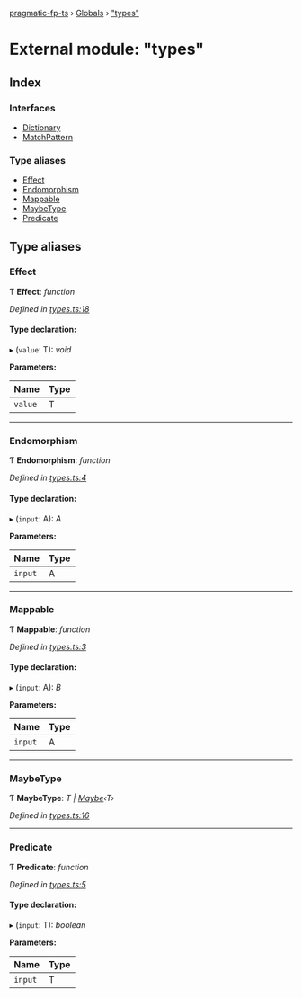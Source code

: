 [pragmatic-fp-ts](../README.md) › [Globals](../globals.md) › ["types"](_types_.md)

# External module: "types"

## Index

### Interfaces

* [Dictionary](../interfaces/_types_.dictionary.md)
* [MatchPattern](../interfaces/_types_.matchpattern.md)

### Type aliases

* [Effect](_types_.md#effect)
* [Endomorphism](_types_.md#endomorphism)
* [Mappable](_types_.md#mappable)
* [MaybeType](_types_.md#maybetype)
* [Predicate](_types_.md#predicate)

## Type aliases

###  Effect

Ƭ **Effect**: *function*

*Defined in [types.ts:18](https://github.com/hermann-p/pragmatic-fp-ts/blob/75bb725/src/types.ts#L18)*

#### Type declaration:

▸ (`value`: T): *void*

**Parameters:**

Name | Type |
------ | ------ |
`value` | T |

___

###  Endomorphism

Ƭ **Endomorphism**: *function*

*Defined in [types.ts:4](https://github.com/hermann-p/pragmatic-fp-ts/blob/75bb725/src/types.ts#L4)*

#### Type declaration:

▸ (`input`: A): *A*

**Parameters:**

Name | Type |
------ | ------ |
`input` | A |

___

###  Mappable

Ƭ **Mappable**: *function*

*Defined in [types.ts:3](https://github.com/hermann-p/pragmatic-fp-ts/blob/75bb725/src/types.ts#L3)*

#### Type declaration:

▸ (`input`: A): *B*

**Parameters:**

Name | Type |
------ | ------ |
`input` | A |

___

###  MaybeType

Ƭ **MaybeType**: *T | [Maybe](_maybe_.md#maybe)‹T›*

*Defined in [types.ts:16](https://github.com/hermann-p/pragmatic-fp-ts/blob/75bb725/src/types.ts#L16)*

___

###  Predicate

Ƭ **Predicate**: *function*

*Defined in [types.ts:5](https://github.com/hermann-p/pragmatic-fp-ts/blob/75bb725/src/types.ts#L5)*

#### Type declaration:

▸ (`input`: T): *boolean*

**Parameters:**

Name | Type |
------ | ------ |
`input` | T |
